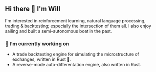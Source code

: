 ## Hi there 👋 I'm Will

I'm interested in reinforcement learning, natural language processing, trading & backtesting; especially the intersection of them all. I also enjoy sailing and built a semi-autonomous boat in the past.

### 🔭 I’m currently working on
- A trade backtesting engine for simulating the microstructure of exchanges, written in Rust :crab:.
- A reverse-mode auto-differentation engine, also written in Rust.


<!--
**Wisaacj/Wisaacj** is a ✨ _special_ ✨ repository because its `README.md` (this file) appears on your GitHub profile.

Here are some ideas to get you started:


- 🌱 I’m currently learning ...
- 👯 I’m looking to collaborate on ...
- 🤔 I’m looking for help with ...
- 💬 Ask me about ...
- 📫 How to reach me: ...
- 😄 Pronouns: ...
- ⚡ Fun fact: ...
-->
